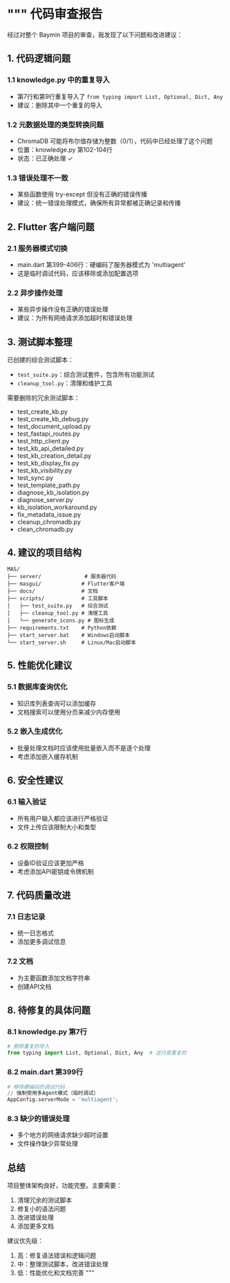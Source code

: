 """
代码审查报告
===========

经过对整个 Baymin 项目的审查，我发现了以下问题和改进建议：

## 1. 代码逻辑问题

### 1.1 knowledge.py 中的重复导入
- 第7行和第9行重复导入了 `from typing import List, Optional, Dict, Any`
- 建议：删除其中一个重复的导入

### 1.2 元数据处理的类型转换问题
- ChromaDB 可能将布尔值存储为整数（0/1），代码中已经处理了这个问题
- 位置：knowledge.py 第102-104行
- 状态：已正确处理 ✓

### 1.3 错误处理不一致
- 某些函数使用 try-except 但没有正确的错误传播
- 建议：统一错误处理模式，确保所有异常都被正确记录和传播

## 2. Flutter 客户端问题

### 2.1 服务器模式切换
- main.dart 第399-406行：硬编码了服务器模式为 'multiagent'
- 这是临时调试代码，应该移除或添加配置选项

### 2.2 异步操作处理
- 某些异步操作没有正确的错误处理
- 建议：为所有网络请求添加超时和错误处理

## 3. 测试脚本整理

已创建的综合测试脚本：
- `test_suite.py`：综合测试套件，包含所有功能测试
- `cleanup_tool.py`：清理和维护工具

需要删除的冗余测试脚本：
- test_create_kb.py
- test_create_kb_debug.py  
- test_document_upload.py
- test_fastapi_routes.py
- test_http_client.py
- test_kb_api_detailed.py
- test_kb_creation_detail.py
- test_kb_display_fix.py
- test_kb_visibility.py
- test_sync.py
- test_template_path.py
- diagnose_kb_isolation.py
- diagnose_server.py
- kb_isolation_workaround.py
- fix_metadata_issue.py
- cleanup_chromadb.py
- clean_chromadb.py

## 4. 建议的项目结构

```
MAS/
├── server/              # 服务器代码
├── masgui/             # Flutter客户端
├── docs/               # 文档
├── scripts/            # 工具脚本
│   ├── test_suite.py   # 综合测试
│   ├── cleanup_tool.py # 清理工具
│   └── generate_icons.py # 图标生成
├── requirements.txt    # Python依赖
├── start_server.bat    # Windows启动脚本
└── start_server.sh     # Linux/Mac启动脚本
```

## 5. 性能优化建议

### 5.1 数据库查询优化
- 知识库列表查询可以添加缓存
- 文档搜索可以使用分页来减少内存使用

### 5.2 嵌入生成优化
- 批量处理文档时应该使用批量嵌入而不是逐个处理
- 考虑添加嵌入缓存机制

## 6. 安全性建议

### 6.1 输入验证
- 所有用户输入都应该进行严格验证
- 文件上传应该限制大小和类型

### 6.2 权限控制
- 设备ID验证应该更加严格
- 考虑添加API密钥或令牌机制

## 7. 代码质量改进

### 7.1 日志记录
- 统一日志格式
- 添加更多调试信息

### 7.2 文档
- 为主要函数添加文档字符串
- 创建API文档

## 8. 待修复的具体问题

### 8.1 knowledge.py 第7行
```python
# 删除重复的导入
from typing import List, Optional, Dict, Any  # 这行是重复的
```

### 8.2 main.dart 第399行
```python
# 移除硬编码的调试代码
// 强制使用多Agent模式（临时调试）
AppConfig.serverMode = 'multiagent';
```

### 8.3 缺少的错误处理
- 多个地方的网络请求缺少超时设置
- 文件操作缺少异常处理

## 总结

项目整体架构良好，功能完整。主要需要：
1. 清理冗余的测试脚本
2. 修复小的语法问题
3. 改进错误处理
4. 添加更多文档

建议优先级：
1. 高：修复语法错误和逻辑问题
2. 中：整理测试脚本，改进错误处理
3. 低：性能优化和文档完善
"""